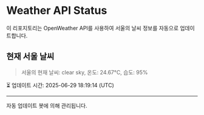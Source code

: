 
# Weather API Status

이 리포지토리는 OpenWeather API를 사용하여 서울의 날씨 정보를 자동으로 업데이트합니다.

## 현재 서울 날씨
> 서울의 현재 날씨: clear sky, 온도: 24.67°C, 습도: 95%

⏳ 업데이트 시간: 2025-06-29 18:19:14 (UTC)

---
자동 업데이트 봇에 의해 관리됩니다.
